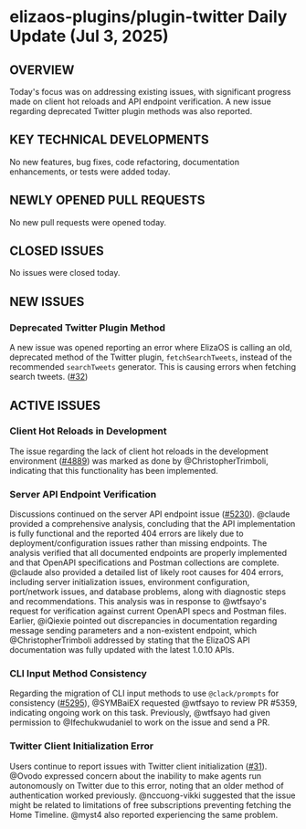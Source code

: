 # elizaos-plugins/plugin-twitter Daily Update (Jul 3, 2025)
## OVERVIEW 
Today's focus was on addressing existing issues, with significant progress made on client hot reloads and API endpoint verification. A new issue regarding deprecated Twitter plugin methods was also reported.

## KEY TECHNICAL DEVELOPMENTS

No new features, bug fixes, code refactoring, documentation enhancements, or tests were added today.

## NEWLY OPENED PULL REQUESTS
No new pull requests were opened today.

## CLOSED ISSUES

No issues were closed today.

## NEW ISSUES

### Deprecated Twitter Plugin Method
A new issue was opened reporting an error where ElizaOS is calling an old, deprecated method of the Twitter plugin, `fetchSearchTweets`, instead of the recommended `searchTweets` generator. This is causing errors when fetching search tweets. ([#32](https://github.com/elizaos-plugins/plugin-twitter/issues/32))

## ACTIVE ISSUES

### Client Hot Reloads in Development
The issue regarding the lack of client hot reloads in the development environment ([#4889](https://github.com/elizaos-plugins/plugin-twitter/issues/4889)) was marked as done by @ChristopherTrimboli, indicating that this functionality has been implemented.

### Server API Endpoint Verification
Discussions continued on the server API endpoint issue ([#5230](https://github.com/elizaos-plugins/plugin-twitter/issues/5230)). @claude provided a comprehensive analysis, concluding that the API implementation is fully functional and the reported 404 errors are likely due to deployment/configuration issues rather than missing endpoints. The analysis verified that all documented endpoints are properly implemented and that OpenAPI specifications and Postman collections are complete. @claude also provided a detailed list of likely root causes for 404 errors, including server initialization issues, environment configuration, port/network issues, and database problems, along with diagnostic steps and recommendations. This analysis was in response to @wtfsayo's request for verification against current OpenAPI specs and Postman files. Earlier, @iQiexie pointed out discrepancies in documentation regarding message sending parameters and a non-existent endpoint, which @ChristopherTrimboli addressed by stating that the ElizaOS API documentation was fully updated with the latest 1.0.10 APIs.

### CLI Input Method Consistency
Regarding the migration of CLI input methods to use `@clack/prompts` for consistency ([#5295](https://github.com/elizaos-plugins/plugin-twitter/issues/5295)), @SYMBaiEX requested @wtfsayo to review PR #5359, indicating ongoing work on this task. Previously, @wtfsayo had given permission to @Ifechukwudaniel to work on the issue and send a PR.

### Twitter Client Initialization Error
Users continue to report issues with Twitter client initialization ([#31](https://github.com/elizaos-plugins/plugin-twitter/issues/31)). @Ovodo expressed concern about the inability to make agents run autonomously on Twitter due to this error, noting that an older method of authentication worked previously. @nccuong-vikki suggested that the issue might be related to limitations of free subscriptions preventing fetching the Home Timeline. @myst4 also reported experiencing the same problem.